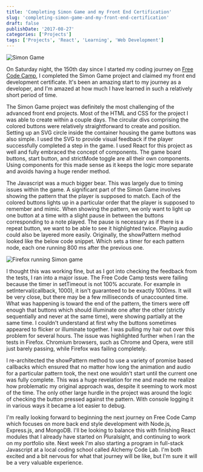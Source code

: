 ```yaml
---
title: 'Completing Simon Game and my Front End Certification'
slug: 'completing-simon-game-and-my-front-end-certification'
draft: false
publishDate: '2017-08-27'
categories: ['Projects']
tags: ['Projects', 'React', 'Learning', 'Web Development']
---
```

![Simon Game](images/2017-08-simon-game.jpg#center)

On Saturday night, the 150th day since I started my coding journey on [Free Code Camp](http://freecodecamp.org), I completed the Simon Game project and claimed my front end development certificate. It's been an amazing start to my journey as a developer, and I'm amazed at how much I have learned in such a relatively short period of time.

The Simon Game project was definitely the most challenging of the advanced front end projects. Most of the HTML and CSS for the project I was able to create within a couple days. The circular divs comprising the colored buttons were relatively straightforward to create and position. Setting up an SVG circle inside the container housing the game buttons was also simple. I used the SVG to provide visual feedback if the player successfully completed a step in the game. I used React for this project as well and fully embraced the concept of components. The game board buttons, start button, and strictMode toggle are all their own components. Using components for this made sense as it keeps the logic more separate and avoids having a huge render method.

The Javascript was a much bigger bear. This was largely due to timing issues within the game. A significant part of the Simon Game involves showing the pattern that the player is supposed to match. Each of the colored buttons lights up in a particular order that the player is supposed to remember and mimic. When showing the pattern, we only want to light up one button at a time with a slight pause in between the buttons corresponding to a note played. The pause is necessary as if there is a repeat button, we want to be able to see it highlighted twice. Playing audio could also be layered more easily. Originally, the showPattern method looked like the below code snippet. Which sets a timer for each pattern node, each one running 800 ms after the previous one.

![Firefox running Simon game](images/2017-08-simon-firefox.jpg)

I thought this was working fine, but as I got into checking the feedback from the tests, I ran into a major issue. The Free Code Camp tests were failing because the timer in setTimeout is not 100% accurate. For example in setInterval(callback, 1000), it isn't guaranteed to be exactly 1000ms. It will be very close, but there may be a few milliseconds of unaccounted time. What was happening is toward the end of the pattern, the timers were off enough that buttons which should illuminate one after the other (strictly sequentially and never at the same time), were showing partially at the same time. I couldn't understand at first why the buttons sometimes appeared to flicker or illuminate together. I was pulling my hair out over this problem for several hours. The issue was highlighted further when I ran the tests in Firefox. Chromium browsers, such as Chrome and Opera, were still just barely passing, while Firefox was failing completely.

I re-architected the showPattern method to use a variety of promise based callbacks which ensured that no matter how long the animation and audio for a particular pattern took, the next one wouldn't start until the current one was fully complete. This was a huge revelation for me and made me realize how problematic my original approach was, despite it seeming to work most of the time. The only other large hurdle in the project was around the logic of checking the button pressed against the pattern. With console logging it in various ways it became a lot easier to debug.

I'm really looking forward to beginning the next journey on Free Code Camp which focuses on more back end style development with Node.js, Express.js, and MongoDB. I'll be looking to balance this with finishing React modules that I already have started on Pluralsight, and continuing to work on my portfolio site. Next week I'm also starting a program in full-stack Javascript at a local coding school called Alchemy Code Lab. I'm both excited and a bit nervous for what that journey will be like, but I'm sure it will be a very valuable experience.
